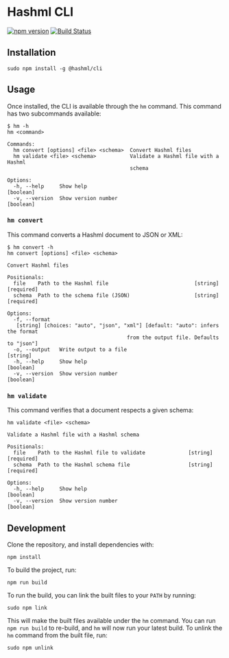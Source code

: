 # Hashml CLI
[![npm version](https://badge.fury.io/js/%40hashml%2Fcli.svg)](https://www.npmjs.com/package/@hashml/cli)
[![Build Status](https://travis-ci.org/hashml/hashml-cli.svg?branch=master)](https://travis-ci.org/hashml/hashml-cli)

## Installation
```
sudo npm install -g @hashml/cli
```

## Usage
Once installed, the CLI is available through the `hm` command. This command has two subcommands available:

```
$ hm -h
hm <command>

Commands:
  hm convert [options] <file> <schema>  Convert Hashml files
  hm validate <file> <schema>           Validate a Hashml file with a Hashml
                                        schema

Options:
  -h, --help     Show help                                             [boolean]
  -v, --version  Show version number                                   [boolean]
```

### `hm convert`
This command converts a Hashml document to JSON or XML:

```
$ hm convert -h
hm convert [options] <file> <schema>

Convert Hashml files

Positionals:
  file    Path to the Hashml file                            [string] [required]
  schema  Path to the schema file (JSON)                     [string] [required]

Options:
  -f, --format
   [string] [choices: "auto", "json", "xml"] [default: "auto": infers the format
                                       from the output file. Defaults to "json"]
  -o, --output   Write output to a file                                 [string]
  -h, --help     Show help                                             [boolean]
  -v, --version  Show version number                                   [boolean]
```

### `hm validate`
This command verifies that a document respects a given schema:

```
hm validate <file> <schema>

Validate a Hashml file with a Hashml schema

Positionals:
  file    Path to the Hashml file to validate              [string] [required]
  schema  Path to the Hashml schema file                   [string] [required]

Options:
  -h, --help     Show help                                             [boolean]
  -v, --version  Show version number                                   [boolean]
```

## Development
Clone the repository, and install dependencies with:

```
npm install
```

To build the project, run:

```
npm run build
```

To run the build, you can link the built files to your `PATH` by running:

```
sudo npm link
```

This will make the built files available under the `hm` command. You can run `npm run build` to re-build, and `hm` will now run your latest build. To unlink the `hm` command from the built file, run:

```
sudo npm unlink
```

